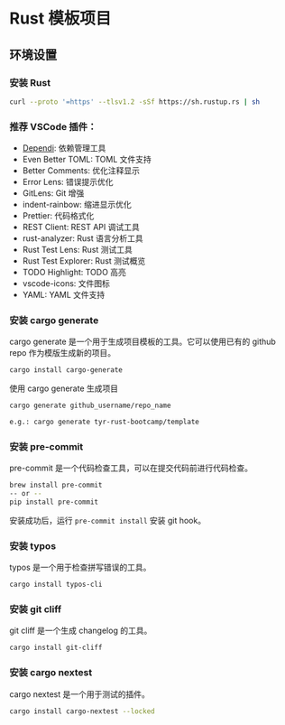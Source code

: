 # Rust 模板项目

## 环境设置

### 安装 Rust

```bash
curl --proto '=https' --tlsv1.2 -sSf https://sh.rustup.rs | sh
```

### 推荐 VSCode 插件：

- [Dependi](https://dependi.io/): 依赖管理工具
- Even Better TOML: TOML 文件支持
- Better Comments: 优化注释显示
- Error Lens: 错误提示优化
- GitLens: Git 增强
- indent-rainbow: 缩进显示优化
- Prettier: 代码格式化
- REST Client: REST API 调试工具
- rust-analyzer: Rust 语言分析工具
- Rust Test Lens: Rust 测试工具
- Rust Test Explorer: Rust 测试概览
- TODO Highlight: TODO 高亮
- vscode-icons: 文件图标
- YAML: YAML 文件支持


### 安装 cargo generate

cargo generate 是一个用于生成项目模板的工具。它可以使用已有的 github repo 作为模版生成新的项目。

```bash
cargo install cargo-generate
```

使用 cargo generate 生成项目
```bash
cargo generate github_username/repo_name

e.g.: cargo generate tyr-rust-bootcamp/template
```

### 安装 pre-commit

pre-commit 是一个代码检查工具，可以在提交代码前进行代码检查。
```bash
brew install pre-commit
-- or --
pip install pre-commit
```
安装成功后，运行 `pre-commit install` 安装 git hook。

### 安装 typos

typos 是一个用于检查拼写错误的工具。
```bash
cargo install typos-cli
```

### 安装 git cliff

git cliff 是一个生成 changelog 的工具。
```bash
cargo install git-cliff
```

### 安装 cargo nextest

cargo nextest 是一个用于测试的插件。
```bash
cargo install cargo-nextest --locked
```
